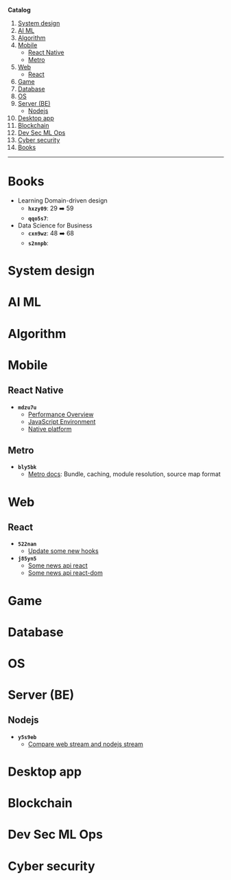 **Catalog**

1. [System design](#system-design)  
2. [AI ML](#ai-m)  
3. [Algorithm](#algorithm)  
4. [Mobile](#mobile)  
    - [React Native](#react-native)
    - [Metro](#metro)  
5. [Web](#web)
    - [React](#react)  
6. [Game](#game)  
7. [Database](#database)  
8. [OS](#os)  
9. [Server (BE)](#server-be)  
    - [Nodejs](#nodejs)
10. [Desktop app](#desktop-app)  
11. [Blockchain](#lockchain)  
12. [Dev Sec ML Ops](#dev-sec-ml-ops)  
13. [Cyber security](#cyber-security)  
14. [Books](#books)

---

# Books

- Learning Domain-driven design
    - **`hxzy09`**: 29 :arrow_right: 59
    - **`qqo5s7`**:
- Data Science for Business
    - **`cxn9wz`**: 48 :arrow_right: 68
    - **`s2nnpb`**:

# System design

# AI ML

# Algorithm

# Mobile

## React Native

- **`mdzu7u`**
    - [Performance Overview](https://reactnative.dev/docs/performance)
    - [JavaScript Environment](https://reactnative.dev/docs/performance)
    - [Native platform](https://reactnative.dev/docs/native-platform)

## Metro

- **`bly5bk`**
    - [Metro docs](https://metrobundler.dev/docs/bundling): Bundle, caching, module resolution, source map format

# Web

## React

- **`522nan`**
    - [Update some new hooks](https://react.dev/reference/react/hooks)
- **`j85yn5`**
    - [Some news api react](https://react.dev/reference/react/apis)
    - [Some news api react-dom](https://react.dev/reference/react-dom)

# Game

# Database

# OS

# Server (BE)

## Nodejs

- **`y5s9eb`**
    - [Compare web stream and nodejs stream](https://betterstack.com/community/guides/scaling-nodejs/nodejs-streams-vs-web-streams-api/)

# Desktop app

# Blockchain

# Dev Sec ML Ops

# Cyber security

